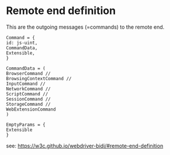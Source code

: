 # Remote end definition
This are the outgoing messages (=commands) to the remote end.

```
Command = {
id: js-uint,
CommandData,
Extensible,
}
```

```
CommandData = (
BrowserCommand //
BrowsingContextCommand //
InputCommand //
NetworkCommand //
ScriptCommand //
SessionCommand //
StorageCommand //
WebExtensionCommand
)
```

```
EmptyParams = {
Extensible
}
```

see: https://w3c.github.io/webdriver-bidi/#remote-end-definition